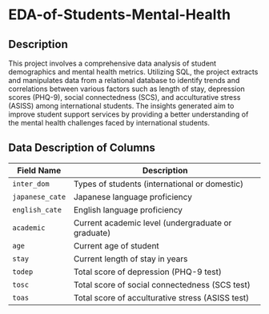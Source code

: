 # EDA-of-Students-Mental-Health

## Description

This project involves a comprehensive data analysis of student demographics and mental health metrics. Utilizing SQL, the project extracts and manipulates data from a relational database to identify trends and correlations between various factors such as length of stay, depression scores (PHQ-9), social connectedness (SCS), and acculturative stress (ASISS) among international students. The insights generated aim to improve student support services by providing a better understanding of the mental health challenges faced by international students.

## Data Description of Columns

| Field Name      | Description                                        |
| --------------- | -------------------------------------------------- |
| `inter_dom`     | Types of students (international or domestic)      |
| `japanese_cate` | Japanese language proficiency                      |
| `english_cate`  | English language proficiency                       |
| `academic`      | Current academic level (undergraduate or graduate) |
| `age`           | Current age of student                             |
| `stay`          | Current length of stay in years                    |
| `todep`         | Total score of depression (PHQ-9 test)             |
| `tosc`          | Total score of social connectedness (SCS test)     |
| `toas`          | Total score of acculturative stress (ASISS test)   |
